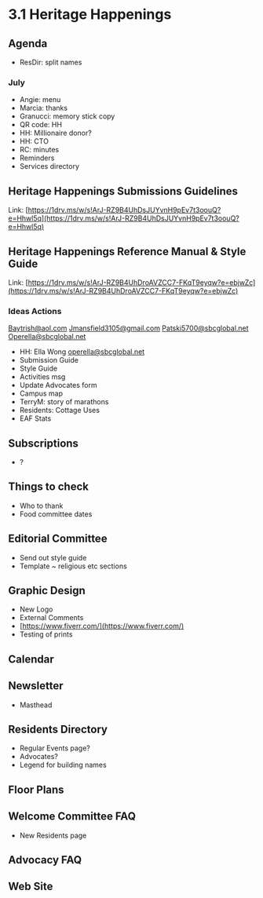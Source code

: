 # 3.1 Heritage Happenings

## Agenda

* ResDir: split names

### July

* Angie: menu
* Marcia: thanks
* Granucci: memory stick copy
* QR code: HH
* HH: Millionaire donor?
* HH: CTO
* RC: minutes
* Reminders
* Services directory

## Heritage Happenings Submissions Guidelines

Link: [https://1drv.ms/w/s!ArJ-RZ9B4UhDsJUYvnH9pEv7t3oouQ?e=Hhwl5q](https://1drv.ms/w/s!ArJ-RZ9B4UhDsJUYvnH9pEv7t3oouQ?e=Hhwl5q)

## Heritage Happenings Reference Manual & Style Guide

Link: [https://1drv.ms/w/s!ArJ-RZ9B4UhDroAVZCC7-FKqT9eyqw?e=ebjwZc](https://1drv.ms/w/s!ArJ-RZ9B4UhDroAVZCC7-FKqT9eyqw?e=ebjwZc)

### Ideas Actions

[Baytrish@aol.com](https://mail.google.com/mail/?view=cm&fs=1&tf=1&to=Baytrish@aol.com) [Jmansfield3105@gmail.com](https://mail.google.com/mail/?view=cm&fs=1&tf=1&to=Jmansfield3105@gmail.com) [Patski5700@sbcglobal.net](https://mail.google.com/mail/?view=cm&fs=1&tf=1&to=Patski5700@sbcglobal.net) [Operella@sbcglobal.net](https://mail.google.com/mail/?view=cm&fs=1&tf=1&to=Operella@sbcglobal.net)

* HH: Ella Wong [operella@sbcglobal.net](https://mail.google.com/mail/?view=cm&fs=1&tf=1&to=operella@sbcglobal.net)
* Submission Guide
* Style Guide
* Activities msg
* Update Advocates form
* Campus map
* TerryM: story of marathons
* Residents: Cottage Uses
* EAF Stats

## Subscriptions

* ?

## Things to check

* Who to thank
* Food committee dates

## Editorial Committee

* Send out style guide
* Template ~ religious etc sections

## Graphic Design

* New Logo
* External Comments
* [https://www.fiverr.com/](https://www.fiverr.com/)
* Testing of prints

## Calendar

## Newsletter

* Masthead

## Residents Directory

* Regular Events page?
* Advocates?
* Legend for building names

## Floor Plans

## Welcome Committee FAQ

* New Residents page

## Advocacy FAQ

## Web Site